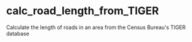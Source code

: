# calc_road_length_from_TIGER
 Calculate the length of roads in an area from the Census Bureau's TIGER database
